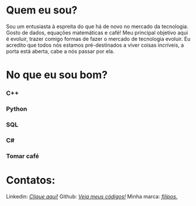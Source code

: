# Quem eu sou?

Sou um entusiasta à espreita do que há de novo no mercado da tecnologia.
Gosto de dados, equações matemáticas e café!
Meu principal objetivo aqui é evoluir, trazer comigo formas de fazer o mercado de tecnologia evoluir.
Eu acredito que todos nós estamos pré-destinados a viver coisas incríveis, a porta está aberta, cabe a nós passar por ela.

# No que eu sou bom?

### C++
### Python
### SQL
### C#
### Tomar café

# Contatos:
Linkedin: *[Clique aqui!](https://www.linkedin.com/in/filipy-s-furtado-0a9037191/)*
Github:  *[Veja meus códigos!](https://github.com/FilipyStudy)*
Minha marca: *[filipos.](https://www.filipos.com.br)*

